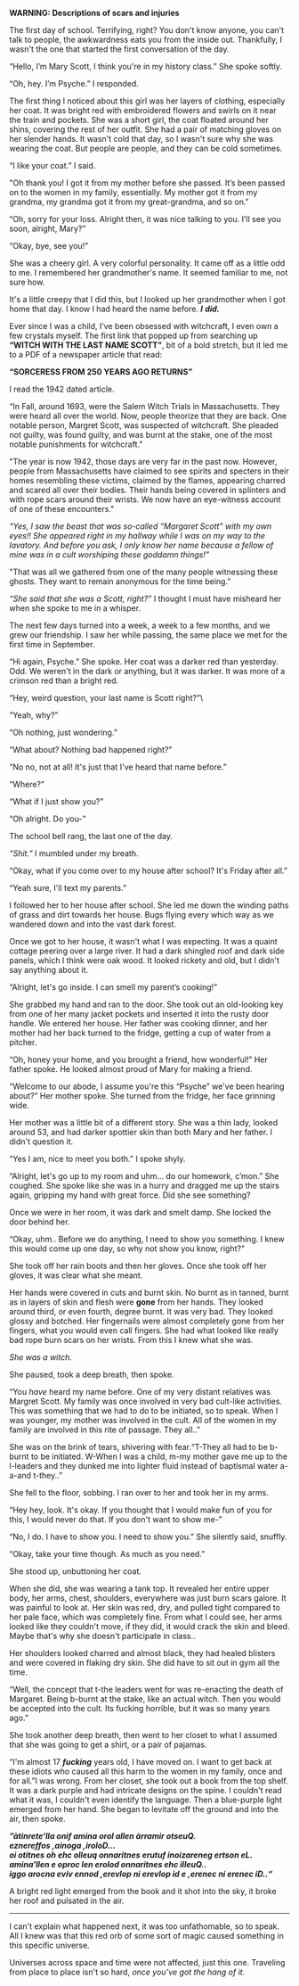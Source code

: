 **WARNING: Descriptions of scars and injuries**

The first day of school. Terrifying, right? You don't know anyone, you can't talk to people, the awkwardness eats you from the inside out. Thankfully, I wasn't the one that started the first conversation of the day.

“Hello, I’m Mary Scott, I think you're in my history class.” She spoke softly.

“Oh, hey. I’m Psyche.” I responded.

The first thing I noticed about this girl was her layers of clothing, especially her coat. It was bright red with embroidered flowers and swirls on it near the train and pockets. She was a short girl, the coat floated around her shins, covering the rest of her outfit. She had a pair of matching gloves on her slender hands. It wasn't cold that day, so I wasn't sure why she was wearing the coat. But people are people, and they can be cold sometimes.

“I like your coat.” I said.

"Oh thank you! I got it from my mother before she passed. It’s been passed on to the women in my family, essentially. My mother got it from my grandma, my grandma got it from my great-grandma, and so on."

“Oh, sorry for your loss. Alright then, it was nice talking to you. I'll see you soon, alright, Mary?”

“Okay, bye, see you!”

She was a cheery girl. A very colorful personality. It came off as a little odd to me. I remembered her grandmother's name. It seemed familiar to me, not sure how.

It's a little creepy that I did this, but I looked up her grandmother when I got home that day. I know I had heard the name before. ***I*** ***did.***

Ever since I was a child, I’ve been obsessed with witchcraft, I even own a few crystals myself. The first link that popped up from searching up **“WITCH WITH THE LAST NAME SCOTT”**, bit of a bold stretch, but it led me to a PDF of a newspaper article that read: 

**“SORCERESS FROM 250 YEARS AGO RETURNS”**

I read the 1942 dated article.

“In Fall, around 1693, were the Salem Witch Trials in Massachusetts. They were heard all over the world. Now, people theorize that they are back. One notable person, Margret Scott, was suspected of witchcraft. She pleaded not guilty, was found guilty, and was burnt at the stake, one of the most notable punishments for witchcraft."

"The year is now 1942, those days are very far in the past now. However, people from Massachusetts have claimed to see spirits and specters in their homes resembling these victims, claimed by the flames, appearing charred and scared all over their bodies. Their hands being covered in splinters and with rope scars around their wrists. We now have an eye-witness account of one of these encounters."

*“Yes, I saw the beast that was so-called “Margaret Scott” with my own eyes!! She appeared right in my hallway while I was on my way to the lavatory. And before you ask, I only know her name because a fellow of mine was in a cult worshiping these goddamn things!”*

"That was all we gathered from one of the many people witnessing these ghosts. They want to remain anonymous for the time being.”

*“She said that she was a Scott, right?”* I thought I must have misheard her when she spoke to me in a whisper.

The next few days turned into a week, a week to a few months, and we grew our friendship. I saw her while passing, the same place we met for the first time in September.

“Hi again, Psyche.” She spoke. Her coat was a darker red than yesterday. Odd. We weren't in the dark or anything, but it was darker. It was more of a crimson red than a bright red.

“Hey, weird question, your last name is Scott right?”\\

“Yeah, why?”

“Oh nothing, just wondering.”

“What about? Nothing bad happened right?”

“No no, not at all! It's just that I've heard that name before.”

“Where?”

“What if I just show you?”

“Oh alright. Do you-”

The school bell rang, the last one of the day.

*“Shit.”* I mumbled under my breath.

“Okay, what if you come over to my house after school? It's Friday after all.”

“Yeah sure, I'll text my parents.”

I followed her  to her house after school. She led me down the winding paths of grass and dirt towards her house. Bugs flying every which way as we wandered down and into the vast dark forest.

Once we got to her house, it wasn't what I was expecting. It was a quaint cottage peering over a large river. It had a dark shingled roof and dark side panels, which I think were oak wood. It looked rickety and old, but I didn't say anything about it.

“Alright, let's go inside. I can smell my parent’s cooking!”

She grabbed my hand and ran to the door. She took out an old-looking key from one of her many jacket pockets and inserted it into the rusty door handle. We entered her house. Her father was cooking dinner, and her mother had her back turned to the fridge, getting a cup of water from a pitcher.

“Oh, honey your home, and you brought a friend, how wonderful!” Her father spoke. He looked almost proud of Mary for making a friend.

“Welcome to our abode, I assume you're this “Psyche” we've been hearing about?” Her mother spoke. She turned from the fridge, her face grinning wide.

Her mother was a little bit of a different story. She was a thin lady, looked around 53, and had darker spottier skin than both Mary and her father. I didn't question it.

“Yes I am, nice to meet you both.” I spoke shyly.

“Alright, let's go up to my room and uhm… do our homework, c’mon.” She coughed. She spoke like she was in a hurry and dragged me up the stairs again, gripping my hand with great force. Did she see something?

Once we were in her room, it was dark and smelt damp. She locked the door behind her.

“Okay, uhm.. Before we do anything, I need to show you something. I knew this would come up one day, so why not show you know, right?”

She took off her rain boots and then her gloves. Once she took off her gloves, it was clear what she meant.

Her hands were covered in cuts and burnt skin. No burnt as in tanned, burnt as in layers of skin and flesh were **gone** from her hands. They looked around third, or even fourth, degree burnt. It was very bad. They looked glossy and botched. Her fingernails were almost completely gone from her fingers, what you would even call fingers. She had what looked like really bad rope burn scars on her wrists. From this I knew what she was.

*She was a witch.*

She paused, took a deep breath, then spoke.

“You *have* heard my name before. One of my very distant relatives was Margret Scott. My family was once involved in very bad cult-like activities. This was something that we had to do to be initiated, so to speak. When I was younger, my mother was involved in the cult. All of the women in my family are involved in this rite of passage. They all..”

She was on the brink of tears, shivering with fear.“T-They all had to be b-burnt to be initiated. W-When I was a child, m-my mother gave me up to the l-leaders and they dunked me into lighter fluid instead of baptismal water a-a-and t-they..”

She fell to the floor, sobbing. I ran over to her and took her in my arms.

“Hey hey, look. It's okay. If you thought that I would make fun of you for this, I would never do that. If you don't want to show me-”

“No, I do. I have to show you. I need to show you.” She silently said, snuffly.

“Okay, take your time though. As much as you need.”

She stood up, unbuttoning her coat.

When she did, she was wearing a tank top. It revealed her entire upper body, her arms, chest, shoulders, everywhere was just burn scars galore. It was painful to look at. Her skin was red, dry, and pulled tight compared to her pale face, which was completely fine. From what I could see, her arms looked like they couldn't move, if they did, it would crack the skin and bleed. Maybe that's why she doesn't participate in class..

Her shoulders looked charred and almost black, they had healed blisters and were covered in flaking dry skin. She did have to sit out in gym all the time.

“Well, the concept that t-the leaders went for was re-enacting the death of Margaret. Being b-burnt at the stake, like an actual witch.  Then you would be accepted into the cult. Its fucking horrible, but it was so many years ago.”

She took another deep breath, then went to her closet to what I assumed that she was going to get a shirt, or a pair of pajamas.

“I'm almost 17 ***fucking*** years old, I have moved on. I want to get back at these idiots who caused all this harm to the women in my family, once and for all.”I was wrong. From her closet, she took out a book from the top shelf. It was a dark purple and had intricate designs on the spine. I couldn't read what it was, I couldn't even identify the language. Then a blue-purple light emerged from her hand. She began to levitate off the ground and into the air, then spoke.

***”àtinrete'lla onif amina orol allen àrramir otseuQ.***  
***eznereffos ,ainoga ,iroloD...***  
***oi otitnes oh ehc olleuq onnaritnes erutuf inoizareneg ertson eL.***  
***amina'llen e oproc len erolod onnaritnes ehc illeuQ..***  
***iggo arocna eviv ennod ,erevlop ni erevlop id e ,erenec ni erenec iD..“***

A bright red light emerged from the book and it shot into the sky, it broke her roof and pulsated in the air.

--------------------------------------------------------------------------------------------------------------

I can't explain what happened next, it was too unfathomable, so to speak. All I knew was that this red orb of some sort of magic caused something in this specific universe.

Universes across space and time were not affected, just this one. Traveling from place to place isn't so hard, *once you’ve got the hang of it.*